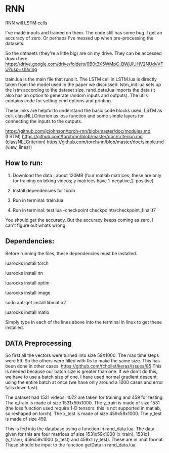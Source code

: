 # RNN
RNN will LSTM cells 


I've made inputs and trained on them. The code still has some bug. I get an accuracy of zero. Or perhaps I've messed up when pre-processing the datasets. 

So the datasets (they're a little big) are on my drive. They can be accessed down here.
https://drive.google.com/drive/folders/0B0t3X5WMpC_BWjJIUHV2NUdvVFU?usp=sharing

train.lua is the main file that runs it. The LSTM cell in LSTM.lua is directly taken from the model used in the paper we discussed. lstm_init.lua sets up the lstm according to the dataset size. rand_data.lua imports the data (it also has an option to generate random inputs and outputs). The utils contains code for setting cmd options and printing. 

These links are helpful to understand the basic code blocks used: LSTM as cell, classNLLCriterion as loss function and some simple layers for connecting the inputs to the outputs. 

https://github.com/jcjohnson/torch-rnn/blob/master/doc/modules.md (LSTM)
https://github.com/torch/nn/blob/master/doc/criterion.md (classNLLCriterion)
https://github.com/torch/nn/blob/master/doc/simple.md (view, linear)

## How to run:

1) Download the data : about 120MB
   (four matlab matrices; these are only for training on biking videos; y matrices have 1-negative,2-positive)  
   
2) Install dependencies for torch  

3) Run in terminal: train.lua

4) Run in terminal: test.lua -checkpoint checkpoints/checkpoint_final.t7

You should get the accuracy. But the accuracy keeps coming as zero. I can't figure out whats wrong. 

## Dependencies:

Before running the files, these dependencies must be installed.

luarocks install torch

luarocks install nn

luarocks install optim

luarocks install image


sudo apt-get install libmatio2

luarocks install matio


Simply type in each of the lines above into the terminal in linux to get these installed. 


## DATA Preprocessing

So first all the vectors were turned into size 59X1000. The max time steps were 59. So the others were filled with 0s to make the same size. This has been done in other cases. https://github.com/fchollet/keras/issues/85
This is needed because our batch size is greater than one. If we don't do this, we have to use a batch size of one. I have used normal gradient descent, using the entire batch at once (we have only around a 1000 cases and error falls down fast). 

The dataset had 1531 videos; 1072 are taken for training and 459 for testing. 
The x_train is made of size 1531x59x1000.
The y_train is made of size 1531 (the loss function used require 1-D tensors: this is not supported in matlab, so reshaped on torch).
The x_test is made of size 459x59x1000.
The y_test is made of size 459.

This is fed into the database using a function in rand_data.lua. The data given for this are four matrices of size 1531x59x1000 (x_train), 1531x1 (y_train), 459x59x1000 (x_test) and 459x1 (y_test). These are in .mat format. These should be input to the function getData in rand_data.lua. 

